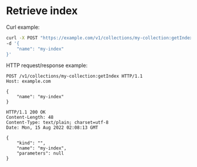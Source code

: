 # Retrieve index

Curl example:

```sh
curl -X POST "https://example.com/v1/collections/my-collection:getIndex" \
-d '{
    "name": "my-index"
}'
```


HTTP request/response example:

```http
POST /v1/collections/my-collection:getIndex HTTP/1.1
Host: example.com

{
    "name": "my-index"
}

HTTP/1.1 200 OK
Content-Length: 48
Content-Type: text/plain; charset=utf-8
Date: Mon, 15 Aug 2022 02:08:13 GMT

{
    "kind": "",
    "name": "my-index",
    "parameters": null
}
```


